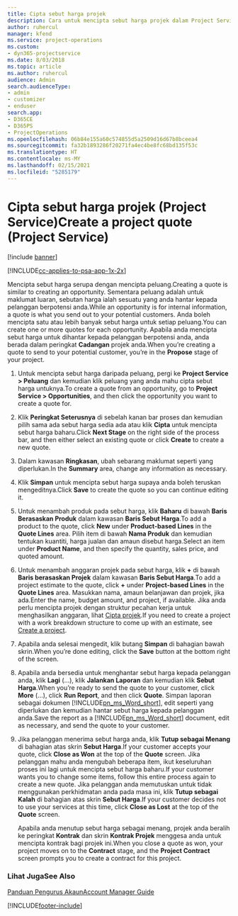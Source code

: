 ```yaml
---
title: Cipta sebut harga projek
description: Cara untuk mencipta sebut harga projek dalam Project Service
author: ruhercul
manager: kfend
ms.service: project-operations
ms.custom:
- dyn365-projectservice
ms.date: 8/03/2018
ms.topic: article
ms.author: ruhercul
audience: Admin
search.audienceType:
- admin
- customizer
- enduser
search.app:
- D365CE
- D365PS
- ProjectOperations
ms.openlocfilehash: 06b84e155a60c574855d5a2509d16d67b8bceea4
ms.sourcegitcommit: fa32b1893286f20271fa4ec4be8fc68bd135f53c
ms.translationtype: HT
ms.contentlocale: ms-MY
ms.lasthandoff: 02/15/2021
ms.locfileid: "5285179"
---
```

# <a name="create-a-project-quote-project-service"></a><span data-ttu-id="4ecdd-103">Cipta sebut harga projek (Project Service)</span><span class="sxs-lookup"><span data-stu-id="4ecdd-103">Create a project quote (Project Service)</span></span>

[!include [banner](../includes/psa-now-project-operations.md)]

[!INCLUDE[cc-applies-to-psa-app-1x-2x](../includes/cc-applies-to-psa-app-1x-2x.md)]

<span data-ttu-id="4ecdd-104">Mencipta sebut harga serupa dengan mencipta peluang.</span><span class="sxs-lookup"><span data-stu-id="4ecdd-104">Creating a quote is similar to creating an opportunity.</span></span> <span data-ttu-id="4ecdd-105">Sementara peluang adalah untuk maklumat luaran, sebutan harga ialah sesuatu yang anda hantar kepada pelanggan berpotensi anda.</span><span class="sxs-lookup"><span data-stu-id="4ecdd-105">While an opportunity is for internal information, a quote is what you send out to your potential customers.</span></span> <span data-ttu-id="4ecdd-106">Anda boleh mencipta satu atau lebih banyak sebut harga untuk setiap peluang.</span><span class="sxs-lookup"><span data-stu-id="4ecdd-106">You can create one or more quotes for each opportunity.</span></span> <span data-ttu-id="4ecdd-107">Apabila anda mencipta sebut harga untuk dihantar kepada pelanggan berpotensi anda, anda berada dalam peringkat **Cadangan** projek anda.</span><span class="sxs-lookup"><span data-stu-id="4ecdd-107">When you’re creating a quote to send to your potential customer, you’re in the **Propose** stage of your project.</span></span>  
  
1. <span data-ttu-id="4ecdd-108">Untuk mencipta sebut harga daripada peluang, pergi ke **Project Service > Peluang** dan kemudian klik peluang yang anda mahu cipta sebut harga untuknya.</span><span class="sxs-lookup"><span data-stu-id="4ecdd-108">To create a quote from an opportunity, go to **Project Service > Opportunities**, and then click the opportunity you want to create a quote for.</span></span>  
  
2. <span data-ttu-id="4ecdd-109">Klik **Peringkat Seterusnya** di sebelah kanan bar proses dan kemudian pilih sama ada sebut harga sedia ada atau klik **Cipta** untuk mencipta sebut harga baharu.</span><span class="sxs-lookup"><span data-stu-id="4ecdd-109">Click **Next Stage** on the right side of the process bar, and then either select an existing quote or click **Create** to create a new quote.</span></span>  
  
3. <span data-ttu-id="4ecdd-110">Dalam kawasan **Ringkasan**, ubah sebarang maklumat seperti yang diperlukan.</span><span class="sxs-lookup"><span data-stu-id="4ecdd-110">In the **Summary** area, change any information as necessary.</span></span>  
  
4. <span data-ttu-id="4ecdd-111">Klik **Simpan** untuk mencipta sebut harga supaya anda boleh teruskan mengeditnya.</span><span class="sxs-lookup"><span data-stu-id="4ecdd-111">Click **Save** to create the quote so you can continue editing it.</span></span>  
  
5. <span data-ttu-id="4ecdd-112">Untuk menambah produk pada sebut harga, klik **Baharu** di bawah **Baris Berasaskan Produk** dalam kawasan **Baris Sebut Harga**.</span><span class="sxs-lookup"><span data-stu-id="4ecdd-112">To add a product to the quote, click **New** under **Product-based Lines** in the **Quote Lines** area.</span></span> <span data-ttu-id="4ecdd-113">Pilih item di bawah **Nama Produk** dan kemudian tentukan kuantiti, harga jualan dan amaun disebut harga.</span><span class="sxs-lookup"><span data-stu-id="4ecdd-113">Select an item under **Product Name**, and then specify the quantity, sales price, and quoted amount.</span></span>  
  
6. <span data-ttu-id="4ecdd-114">Untuk menambah anggaran projek pada sebut harga, klik **+** di bawah **Baris berasaskan Projek** dalam kawasan **Baris Sebut Harga**.</span><span class="sxs-lookup"><span data-stu-id="4ecdd-114">To add a project estimate to the quote, click **+** under **Project-based Lines** in the **Quote Lines** area.</span></span> <span data-ttu-id="4ecdd-115">Masukkan nama, amaun belanjawan dan projek, jika ada.</span><span class="sxs-lookup"><span data-stu-id="4ecdd-115">Enter the name, budget amount, and project, if available.</span></span> <span data-ttu-id="4ecdd-116">Jika anda perlu mencipta projek dengan struktur pecahan kerja untuk menghasilkan anggaran, lihat [Cipta projek](../psa/create-project.md).</span><span class="sxs-lookup"><span data-stu-id="4ecdd-116">If you need to create a project with a work breakdown structure to come up with an estimate, see [Create a project](../psa/create-project.md).</span></span>  
  
7. <span data-ttu-id="4ecdd-117">Apabila anda selesai mengedit, klik butang **Simpan** di bahagian bawah skrin.</span><span class="sxs-lookup"><span data-stu-id="4ecdd-117">When you’re done editing, click the **Save** button at the bottom right of the screen.</span></span>  
  
8. <span data-ttu-id="4ecdd-118">Apabila anda bersedia untuk menghantar sebut harga kepada pelanggan anda, klik **Lagi** (…), klik **Jalankan Laporan** dan kemudian klik **Sebut Harga**.</span><span class="sxs-lookup"><span data-stu-id="4ecdd-118">When you’re ready to send the quote to your customer, click **More** (…), click **Run Report**, and then click **Quote**.</span></span> <span data-ttu-id="4ecdd-119">Simpan laporan sebagai dokumen [!INCLUDE[pn_ms_Word_short](../includes/pn-ms-word-short.md)], edit seperti yang diperlukan dan kemudian hantar sebut harga kepada pelanggan anda.</span><span class="sxs-lookup"><span data-stu-id="4ecdd-119">Save the report as a [!INCLUDE[pn_ms_Word_short](../includes/pn-ms-word-short.md)] document, edit as necessary, and send the quote to your customer.</span></span>  
  
9. <span data-ttu-id="4ecdd-120">Jika pelanggan menerima sebut harga anda, klik **Tutup sebagai Menang** di bahagian atas skrin **Sebut Harga**.</span><span class="sxs-lookup"><span data-stu-id="4ecdd-120">If your customer accepts your quote, click **Close as Won** at the top of the **Quote** screen.</span></span> <span data-ttu-id="4ecdd-121">Jika pelanggan mahu anda mengubah beberapa item, ikut keseluruhan proses ini lagi untuk mencipta sebut harga baharu.</span><span class="sxs-lookup"><span data-stu-id="4ecdd-121">If your customer wants you to change some items, follow this entire process again to create a new quote.</span></span> <span data-ttu-id="4ecdd-122">Jika pelanggan anda memutuskan untuk tidak menggunakan perkhidmatan anda pada masa ini, klik **Tutup sebagai Kalah** di bahagian atas skrin **Sebut Harga**.</span><span class="sxs-lookup"><span data-stu-id="4ecdd-122">If your customer decides not to use your services at this time, click **Close as Lost** at the top of the **Quote** screen.</span></span>  
  
   <span data-ttu-id="4ecdd-123">Apabila anda menutup sebut harga sebagai menang, projek anda beralih ke peringkat **Kontrak** dan skrin **Kontrak Projek** menggesa anda untuk mencipta kontrak bagi projek ini.</span><span class="sxs-lookup"><span data-stu-id="4ecdd-123">When you close a quote as won, your project moves on to the **Contract** stage, and the **Project Contract** screen prompts you to create a contract for this project.</span></span>  
  
### <a name="see-also"></a><span data-ttu-id="4ecdd-124">Lihat Juga</span><span class="sxs-lookup"><span data-stu-id="4ecdd-124">See Also</span></span>  
 [<span data-ttu-id="4ecdd-125">Panduan Pengurus Akaun</span><span class="sxs-lookup"><span data-stu-id="4ecdd-125">Account Manager Guide</span></span>](../psa/account-manager-guide.md)


[!INCLUDE[footer-include](../includes/footer-banner.md)]